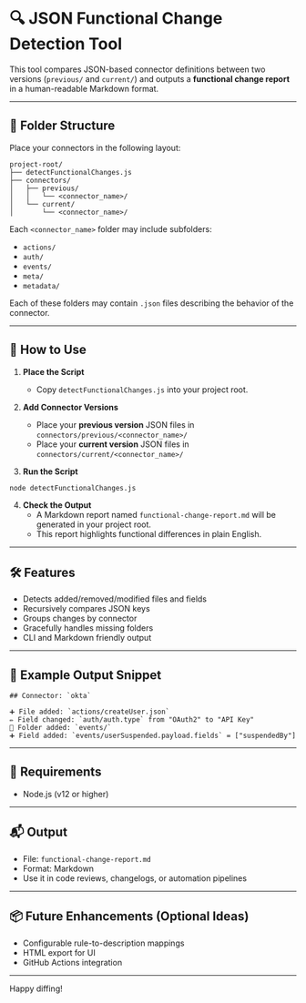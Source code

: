 # 🔍 JSON Functional Change Detection Tool

This tool compares JSON-based connector definitions between two versions (`previous/` and `current/`) and outputs a **functional change report** in a human-readable Markdown format.

---

## 📁 Folder Structure

Place your connectors in the following layout:

```
project-root/
├── detectFunctionalChanges.js
├── connectors/
│   ├── previous/
│   │   └── <connector_name>/
│   └── current/
│       └── <connector_name>/
```

Each `<connector_name>` folder may include subfolders:
- `actions/`
- `auth/`
- `events/`
- `meta/`
- `metadata/`

Each of these folders may contain `.json` files describing the behavior of the connector.

---

## 🚀 How to Use

1. **Place the Script**
   - Copy `detectFunctionalChanges.js` into your project root.

2. **Add Connector Versions**
   - Place your **previous version** JSON files in `connectors/previous/<connector_name>/`
   - Place your **current version** JSON files in `connectors/current/<connector_name>/`

3. **Run the Script**

```bash
node detectFunctionalChanges.js
```

4. **Check the Output**
   - A Markdown report named `functional-change-report.md` will be generated in your project root.
   - This report highlights functional differences in plain English.

---

## 🛠 Features

- Detects added/removed/modified files and fields
- Recursively compares JSON keys
- Groups changes by connector
- Gracefully handles missing folders
- CLI and Markdown friendly output

---

## 📄 Example Output Snippet

```
## Connector: `okta`

➕ File added: `actions/createUser.json`
✏️ Field changed: `auth/auth.type` from "OAuth2" to "API Key"
📁 Folder added: `events/`
➕ Field added: `events/userSuspended.payload.fields` = ["suspendedBy"]
```

---

## 📌 Requirements

- Node.js (v12 or higher)

---

## 📬 Output

- File: `functional-change-report.md`
- Format: Markdown
- Use it in code reviews, changelogs, or automation pipelines

---

## 📦 Future Enhancements (Optional Ideas)

- Configurable rule-to-description mappings
- HTML export for UI
- GitHub Actions integration

---

Happy diffing!